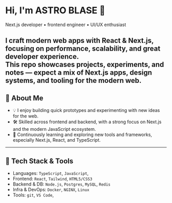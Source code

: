 # Hi, I'm ASTRO BLASE 👋

Next.js developer • frontend engineer • UI/UX enthusiast  

I craft modern web apps with React & Next.js, focusing on performance, scalability, and great developer experience.  
This repo showcases projects, experiments, and notes — expect a mix of Next.js apps, design systems, and tooling for the modern web.
---

## 🔭 About Me
- 💡 I enjoy building quick prototypes and experimenting with new ideas for the web.  
- 🛠️ Skilled across frontend and backend, with a strong focus on Next.js and the modern JavaScript ecosystem.  
- 🌱 Continuously learning and exploring new tools and frameworks, especially Next.js, React, and TypeScript.  

---

## 🧰 Tech Stack & Tools
- Languages: `TypeScript`, `JavaScript`,  
- Frontend: `React`, `Tailwind`, `HTML5/CSS3`  
- Backend & DB: `Node.js`, `Postgres`, `MySQL`, `Redis`  
- Infra & DevOps: `Docker`, `NGINX`, `Linux`  
- Tools: `git`, `VS Code`, 





